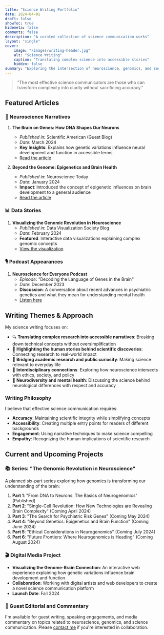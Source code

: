 ```yaml
---
title: "Science Writing Portfolio"
date: 2024-04-01
draft: false
showToc: true
hidemeta: false
comments: false
description: "A curated collection of science communication works"
layout: "single"
cover:
    image: "/images/writing-header.jpg"
    alt: "Science Writing"
    caption: "Translating complex science into accessible stories"
    hidden: false
summary: "Exploring the intersection of neuroscience, genomics, and society through clear, engaging writing"
---
```


> "The most effective science communicators are those who can transform complexity into clarity without sacrificing accuracy."

## Featured Articles

### 🧠 Neuroscience Narratives

1. **The Brain on Genes: How DNA Shapes Our Neurons**
   - *Published in*: Scientific American (Guest Blog)
   - *Date*: March 2024
   - **Key Insights**: Explains how genetic variations influence neural development and function in accessible terms
   - [Read the article](#) <!-- Replace with actual link when available -->

2. **Beyond the Genome: Epigenetics and Brain Health**
   - *Published in*: Neuroscience Today
   - *Date*: January 2024
   - **Impact**: Introduced the concept of epigenetic influences on brain development to a general audience
   - [Read the article](#) <!-- Replace with actual link when available -->

### 📊 Data Stories

1. **Visualizing the Genomic Revolution in Neuroscience**
   - *Published in*: Data Visualization Society Blog
   - *Date*: February 2024
   - **Featured**: Interactive data visualizations explaining complex genomic concepts
   - [View the visualization](#) <!-- Replace with actual link when available -->

### 🎙️ Podcast Appearances

1. **Neuroscience for Everyone Podcast**
   - *Episode*: "Decoding the Language of Genes in the Brain"
   - *Date*: December 2023
   - **Discussion**: A conversation about recent advances in psychiatric genetics and what they mean for understanding mental health
   - [Listen here](#) <!-- Replace with actual link when available -->

## Writing Themes & Approach

My science writing focuses on:

- 🔍 **Translating complex research into accessible narratives**: Breaking down technical concepts without oversimplification
- 📖 **Highlighting the human stories behind scientific discoveries**: Connecting research to real-world impact
- 🌉 **Bridging academic research and public curiosity**: Making science relevant to everyday life
- 🧩 **Interdisciplinary connections**: Exploring how neuroscience intersects with ethics, society, and policy
- 🧠 **Neurodiversity and mental health**: Discussing the science behind neurological differences with respect and accuracy

### Writing Philosophy

I believe that effective science communication requires:

- **Accuracy**: Maintaining scientific integrity while simplifying concepts
- **Accessibility**: Creating multiple entry points for readers of different backgrounds
- **Engagement**: Using narrative techniques to make science compelling
- **Empathy**: Recognizing the human implications of scientific research

## Current and Upcoming Projects

### 📚 Series: "The Genomic Revolution in Neuroscience"

A planned six-part series exploring how genomics is transforming our understanding of the brain:

1. **Part 1**: "From DNA to Neurons: The Basics of Neurogenomics" (Published)
2. **Part 2**: "Single-Cell Revolution: How New Technologies are Revealing Brain Complexity" (Coming April 2024)
3. **Part 3**: "The Search for Psychiatric Risk Genes" (Coming May 2024)
4. **Part 4**: "Beyond Genetics: Epigenetics and Brain Function" (Coming June 2024)
5. **Part 5**: "Ethical Considerations in Neurogenomics" (Coming July 2024)
6. **Part 6**: "Future Frontiers: Where Neurogenomics is Heading" (Coming August 2024)

### 🎬 Digital Media Project

- **Visualizing the Genome-Brain Connection**: An interactive web experience explaining how genetic variations influence brain development and function
- **Collaboration**: Working with digital artists and web developers to create a novel science communication platform
- **Launch Date**: Fall 2024

### 📝 Guest Editorial and Commentary

I'm available for guest writing, speaking engagements, and media commentary on topics related to neuroscience, genomics, and science communication. Please [contact me](#contact) if you're interested in collaboration.